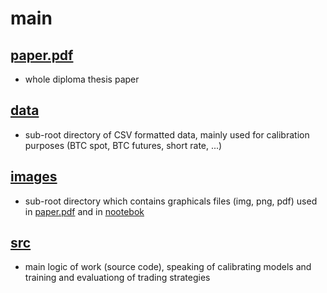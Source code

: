 # main

## [paper.pdf](https://github.com/devAdam117/futures-trading-strategies-bitcoin-dp/blob/main/main/paper.pdf)
- whole diploma thesis paper

## [data](https://github.com/devAdam117/futures-trading-strategies-bitcoin-dp/tree/main/main/data)
- sub-root directory of CSV formatted data, mainly used for calibration purposes  (BTC spot, BTC futures, short rate, ...)

## [images](https://github.com/devAdam117/futures-trading-strategies-bitcoin-dp/tree/main/main/images)
- sub-root directory which contains graphicals files (img, png, pdf) used in [paper.pdf](https://github.com/devAdam117/futures-trading-strategies-bitcoin-dp/blob/main/main/paper.pdf) and in [nootebok](https://github.com/devAdam117/futures-trading-strategies-bitcoin-dp/blob/main/main/src/tradingStartegies/notebook.ipynb)

## [src](https://github.com/devAdam117/futures-trading-strategies-bitcoin-dp/tree/main/main/src)
- main logic of work (source code), speaking of calibrating models and training and evaluationg of trading strategies
